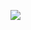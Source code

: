 ![](https://api.checklyhq.com/v1/badges/checks/e2998348-7ddf-467f-af8e-cfffb19c4a29?style=for-the-badge&theme=light)
